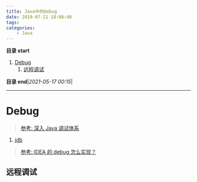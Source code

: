 ```yaml
---
title: Java中的Debug
date: 2019-07-21 18:08:40
tags: 
categories: 
    - Java
---
```


**目录 start**

1. [Debug](#debug)
    1. [远程调试](#远程调试)

**目录 end**|_2021-05-17 00:15_|
****************************************
# Debug

> [参考: 深入 Java 调试体系](https://www.ibm.com/developerworks/cn/views/java/libraryview.jsp?search_by=%E6%B7%B1%E5%85%A5%20Java%20%E8%B0%83%E8%AF%95%E4%BD%93%E7%B3%BB)  

1. [jdb](https://docs.oracle.com/javase/8/docs/technotes/tools/windows/jdb.html)

> [参考: IDEA 的 debug 怎么实现？](https://club.perfma.com/article/2405747)  

## 远程调试

